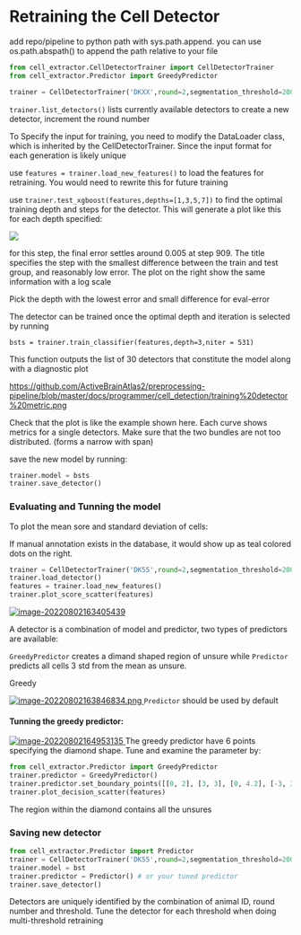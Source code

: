# Retraining the Cell Detector

add repo/pipeline to python path with sys.path.append.  you can use os.path.abspath() to append the path relative to your file

``````python
from cell_extractor.CellDetectorTrainer import CellDetectorTrainer
from cell_extractor.Predictor import GreedyPredictor

trainer = CellDetectorTrainer('DKXX',round=2,segmentation_threshold=2000)
``````

`trainer.list_detectors()` lists currently available detectors to create a new detector, increment the round number

To Specify the input for training, you need to modify the DataLoader class, which is inherited by the CellDetectorTrainer.  Since the input format for each generation is likely unique

use `features = trainer.load_new_features()` to load the features for retraining.  You would need to rewrite this for future training

use `trainer.test_xgboost(features,depths=[1,3,5,7])` to find the optimal training depth and steps for the detector.  This will generate a plot like this for each depth specified:

<img src="https://cdn.rawgit.com/ActiveBrainAtlas2/preprocessing-pipeline/master/docs/programmer/cell_detection/selecting%20depth%20and%20iteration.png" />

for this step, the final error settles around 0.005 at step 909.  The title specifies the step with the smallest difference between the train and test group, and reasonably low error.  The plot on the right show the same information with a log scale

Pick the depth with the lowest error and small difference for eval-error

The detector can be trained once the optimal depth and iteration is selected by running

`bsts = trainer.train_classifier(features,depth=3,niter = 531)`

This function outputs the list of 30 detectors that constitute the model along with a diagnostic plot

https://github.com/ActiveBrainAtlas2/preprocessing-pipeline/blob/master/docs/programmer/cell_detection/training%20detector%20metric.png

Check that the plot is like the example shown here.  Each curve shows metrics for a single detectors.  Make sure that the two bundles are not too distributed. (forms a narrow with span)

save the new model by running:

```python
trainer.model = bsts
trainer.save_detector()
```

### Evaluating and Tunning the model

To plot the mean sore and standard deviation of cells:

If manual annotation exists in the database, it would show up as teal colored dots on the right.

```python
trainer = CellDetectorTrainer('DK55',round=2,segmentation_threshold=2000)
trainer.load_detector()
features = trainer.load_new_features()
trainer.plot_score_scatter(features)
```

[![image-20220802163405439](/home/zhw272/.config/Typora/typora-user-images/image-20220802163405439.png)
](https://github.com/ActiveBrainAtlas2/preprocessing-pipeline/blob/master/docs/programmer/cell_detection/score%20scatter.png)


A detector is a combination of model and predictor, two types of predictors are available:

 `GreedyPredictor` creates a dimand shaped region of unsure while `Predictor` predicts all cells 3 std from the mean as unsure.

Greedy

[![image-20220802163846834.png](/home/zhw272/.config/Typora/typora-user-images/image-20220802163846834.png)
](https://github.com/ActiveBrainAtlas2/preprocessing-pipeline/blob/master/docs/programmer/cell_detection/greedy%20predictor.png)
`Predictor` should be used by default

#### Tunning the greedy predictor:

[![image-20220802164953135](/home/zhw272/.config/Typora/typora-user-images/image-20220802164953135.png)
](https://github.com/ActiveBrainAtlas2/preprocessing-pipeline/blob/master/docs/programmer/cell_detection/greedy%20predictor.png)
The greedy predictor have 6 points specifying the diamond shape.  Tune and examine the parameter by:

```python
from cell_extractor.Predictor import GreedyPredictor
trainer.predictor = GreedyPredictor()
trainer.predictor.set_boundary_points([[0, 2], [3, 3], [0, 4.2], [-3, 3], [-10, 5], [10, 5]])
trainer.plot_decision_scatter(features)
```

The region within the diamond contains all the unsures

### Saving new detector

```python
from cell_extractor.Predictor import Predictor
trainer = CellDetectorTrainer('DK55',round=2,segmentation_threshold=2000)
trainer.model = bst
trainer.predictor = Predictor() # or your tuned predictor
trainer.save_detector()

```

Detectors are uniquely identified by the combination of animal ID, round number and threshold.  Tune the detector for each threshold when doing multi-threshold retraining
